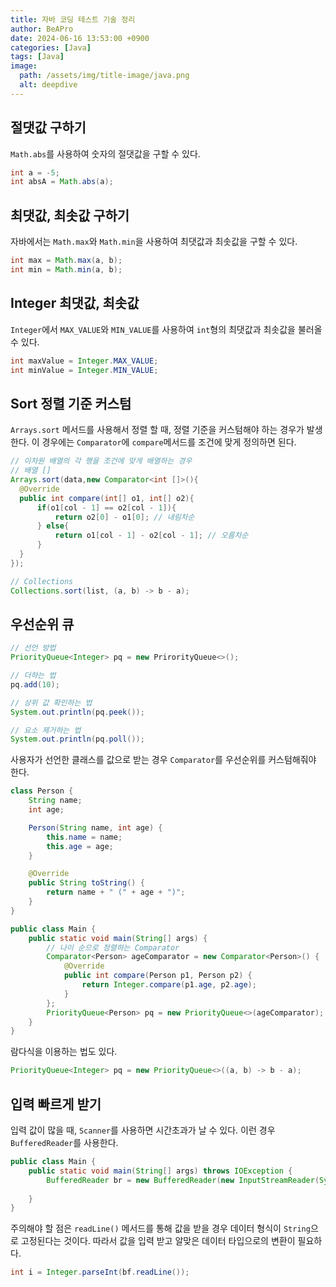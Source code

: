 ```yaml
---
title: 자바 코딩 테스트 기술 정리
author: BeAPro
date: 2024-06-16 13:53:00 +0900
categories: [Java]
tags: [Java]
image:
  path: /assets/img/title-image/java.png
  alt: deepdive
---
```


## **절댓값 구하기**
`Math.abs`를 사용하여 숫자의 절댓값을 구할 수 있다.

```java
int a = -5;
int absA = Math.abs(a);
```

## **최댓값, 최솟값 구하기**
자바에서는 `Math.max`와 `Math.min`을 사용하여 최댓값과 최솟값을 구할 수 있다.

```java
int max = Math.max(a, b);
int min = Math.min(a, b);
```

## **Integer 최댓값, 최솟값**
`Integer`에서 `MAX_VALUE`와 `MIN_VALUE`를 사용하여 `int`형의 최댓값과 최솟값을 불러올 수 있다.
```java
int maxValue = Integer.MAX_VALUE;
int minValue = Integer.MIN_VALUE;
```

## **Sort 정렬 기준 커스텀**
`Arrays.sort` 메서드를 사용해서 정렬 할 때, 정렬 기준을 커스텀해야 하는 경우가 발생한다.
이 경우에는 `Comparator`에 `compare`메서드를 조건에 맞게 정의하면 된다.

```java
// 이차원 배열의 각 행을 조건에 맞게 배열하는 경우
// 배열 []
Arrays.sort(data,new Comparator<int []>(){
  @Override
  public int compare(int[] o1, int[] o2){
      if(o1[col - 1] == o2[col - 1]){
          return o2[0] - o1[0]; // 내림차순
      } else{
          return o1[col - 1] - o2[col - 1]; // 오름차순
      }
  }
});

// Collections
Collections.sort(list, (a, b) -> b - a);

```

## **우선순위 큐**

```java
// 선언 방법
PriorityQueue<Integer> pq = new PrirorityQueue<>();

// 더하는 법
pq.add(10);

// 상위 값 확인하는 법
System.out.println(pq.peek());

// 요소 제거하는 법
System.out.println(pq.poll());
```
사용자가 선언한 클래스를 값으로 받는 경우 `Comparator`를 우선순위를 커스텀해줘야 한다.
```java
class Person {
    String name;
    int age;

    Person(String name, int age) {
        this.name = name;
        this.age = age;
    }

    @Override
    public String toString() {
        return name + " (" + age + ")";
    }
}

public class Main {
    public static void main(String[] args) {
        // 나이 순으로 정렬하는 Comparator
        Comparator<Person> ageComparator = new Comparator<Person>() {
            @Override
            public int compare(Person p1, Person p2) {
                return Integer.compare(p1.age, p2.age);
            }
        };
        PriorityQueue<Person> pq = new PriorityQueue<>(ageComparator);
    }
}
```

람다식을 이용하는 법도 있다.
```java
PriorityQueue<Integer> pq = new PriorityQueue<>((a, b) -> b - a);
```




## **입력 빠르게 받기**
입력 값이 많을 때, `Scanner`를 사용하면 시간초과가 날 수 있다.
이런 경우 `BufferedReader`를 사용한다.

```java
public class Main {
    public static void main(String[] args) throws IOException {
        BufferedReader br = new BufferedReader(new InputStreamReader(System.in));
        
    }
}
```
주의해야 할 점은 `readLine()` 메서드를 통해 값을 받을 경우 데이터 형식이 `String`으로 고정된다는 것이다.
따라서 값을 입력 받고 알맞은 데이터 타입으로의 변환이 필요하다.

```java
int i = Integer.parseInt(bf.readLine());
```
